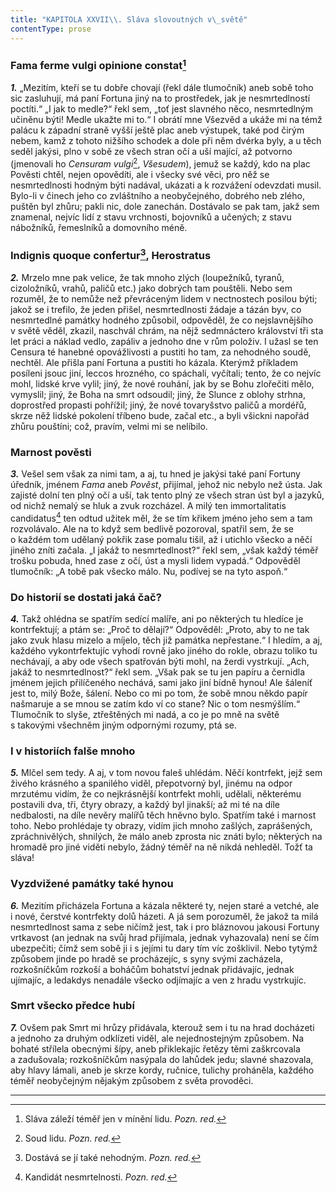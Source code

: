 ```yaml
---
title: "KAPITOLA XXVII\\. Sláva slovoutných v\_světě"
contentType: prose
---
```


<section>

### Fama ferme vulgi opinione constat[^23]

**_1._** „Mezitím, kteří se tu dobře chovají (řekl dále tlumočník) aneb sobě toho sic zasluhují, má paní Fortuna jiný na to prostředek, jak je nesmrtedlností poctíti.“ „I jak to medle?“ řekl sem, „toť jest slavného něco, nesmrtedlným učiněnu býti! Medle ukažte mi to.“ I obrátí mne Všezvěd a ukáže mi na témž palácu k západní straně vyšší ještě plac aneb výstupek, také pod čirým nebem, kamž z tohoto nižšího schodek a dole při něm dvérka byly, a u těch seděl jakýsi, plno v sobě ze všech stran očí a uší mající, až potvorno (jmenovali ho _Censuram vulgi_[^24], _Všesudem_), jemuž se každý, kdo na plac Pověsti chtěl, nejen opovědíti, ale i všecky své věci, pro něž se nesmrtedlnosti hodným býti nadával, ukázati a k rozvážení odevzdati musil. Bylo-li v činech jeho co zvláštního a neobyčejného, dobrého neb zlého, puštěn byl zhůru; pakli nic, dole zanechán. Dostávalo se pak tam, jakž sem znamenal, nejvíc lidí z stavu vrchnosti, bojovníků a učených; z stavu nábožníků, řemeslníků a domovního méně.

### Indignis quoque confertur[^25], Herostratus

**_2._** Mrzelo mne pak velice, že tak mnoho zlých (loupežníků, tyranů, cizoložníků, vrahů, paličů etc.) jako dobrých tam pouštěli. Nebo sem rozuměl, že to nemůže než převráceným lidem v nectnostech posilou býti; jakož se i trefilo, že jeden přišel, nesmrtedlnosti žádaje a tázán byv, co nesmrtedlné památky hodného způsobil, odpověděl, že co nejslavnějšího v světě věděl, zkazil, naschvál chrám, na nějž sedmnáctero království tři sta let práci a náklad vedlo, zapáliv a jednoho dne v rům položiv. I užasl se ten Censura té hanebné opovážlivosti a pustiti ho tam, za nehodného soudě, nechtěl. Ale přišla paní Fortuna a pustiti ho kázala. Kterýmž příkladem posíleni jsouc jiní, leccos hrozného, co spáchali, vyčítali; tento, že co nejvíc mohl, lidské krve vylil; jiný, že nové rouhání, jak by se Bohu zlořečiti mělo, vymyslil; jiný, že Boha na smrt odsoudil; jiný, že Slunce z oblohy strhna, doprostřed propasti pohřížil; jiný, že nové tovaryšstvo paličů a mordéřů, skrze něž lidské pokolení tříbeno bude, začal etc., a byli všickni napořád zhůru pouštíni; což, pravím, velmi mi se nelíbilo.

### Marnost pověsti

**_3._** Vešel sem však za nimi tam, a aj, tu hned je jakýsi také paní Fortuny úředník, jménem _Fama_ aneb _Pověst_, přijímal, jehož nic nebylo než ústa. Jak zajisté dolní ten plný očí a uší, tak tento plný ze všech stran úst byl a jazyků, od nichž nemalý se hluk a zvuk rozcházel. A milý ten immortalitatis candidatus[^26] ten odtud užitek měl, že se tím křikem jméno jeho sem a tam rozvolávalo. Ale na to když sem bedlivě pozoroval, spatřil sem, že se o každém tom udělaný pokřik zase pomalu tišil, až i utichlo všecko a něčí jiného zníti začala. „I jakáž to nesmrtedlnost?“ řekl sem, „však každý téměř trošku pobuda, hned zase z očí, úst a mysli lidem vypadá.“ Odpověděl tlumočník: „A tobě pak všecko málo. Nu, podívej se na tyto aspoň.“

### Do historií se dostati jaká čač?

**_4._** Takž ohlédna se spatřím sedící malíře, ani po některých tu hledíce je kontrfektují; a ptám se: „Proč to dělají?“ Odpověděl: „Proto, aby to ne tak jako zvuk hlasu mizelo a míjelo, těch již památka nepřestane.“ I hledím, a aj, každého vykontrfektujíc vyhodí rovně jako jiného do rokle, obrazu toliko tu nechávají, a aby ode všech spatřován býti mohl, na žerdi vystrkují. „Ach, jakáž to nesmrtedlnost?“ řekl sem. „Však pak se tu jen papíru a černidla jménem jejich přilíčeného nechává, sami jako jiní bídně hynou! Ale šáleníť jest to, milý Bože, šálení. Nebo co mi po tom, že sobě mnou někdo papír našmaruje a se mnou se zatím kdo ví co stane? Nic o tom nesmýšlím.“ Tlumočník to slyše, ztřeštěných mi nadá, a co je po mně na světě s takovými všechněm jiným odpornými rozumy, ptá se.

### I v historiích falše mnoho

**_5._** Mlčel sem tedy. A aj, v tom novou faleš uhlédám. Něčí kontrfekt, jejž sem živého krásného a spanilého viděl, přepotvorný byl, jinému na odpor mrzutému vidím, že co nejkrásnější kontrfekt mohli, udělali, některému postavili dva, tři, čtyry obrazy, a každý byl jinakší; až mi té na díle nedbalosti, na díle nevěry malířů těch hněvno bylo. Spatřím také i marnost toho. Nebo prohlédaje ty obrazy, vidím jich mnoho zašlých, zaprášených, zpráchnivělých, shnilých, že málo aneb zprosta nic znáti bylo; některých na hromadě pro jiné viděti nebylo, žádný téměř na ně nikdá nehleděl. Tožť ta sláva!

### Vyzdvižené památky také hynou

**_6._** Mezitím přicházela Fortuna a kázala některé ty, nejen staré a vetché, ale i nové, čerstvé kontrfekty dolů házeti. A já sem porozuměl, že jakož ta milá nesmrtedlnost sama z sebe ničímž jest, tak i pro bláznovou jakousi Fortuny vrtkavost (an jednak na svůj hrad přijímala, jednak vyhazovala) není se čím ubezpečiti; čímž sem sobě ji i s jejími tu dary tím víc zošklivil. Nebo tytýmž způsobem jinde po hradě se procházejíc, s syny svými zacházela, rozkošníčkům rozkoší a boháčům bohatství jednak přidávajíc, jednak ujímajíc, a ledakdys nenadále všecko odjímajíc a ven z hradu vystrkujíc.

### Smrt všecko předce hubí

**_7._** Ovšem pak Smrt mi hrůzy přidávala, kterouž sem i tu na hrad docházeti a jednoho za druhým odklízeti viděl, ale nejednostejným způsobem. Na bohaté střílela obecnými šípy, aneb přiklekajíc řetězy těmi zaškrcovala a zadušovala; rozkošníčkům nasýpala do lahůdek jedu; slavné shazovala, aby hlavy lámali, aneb je skrze kordy, ručnice, tulichy proháněla, každého téměř neobyčejným nějakým způsobem z světa provoděci.

* * *

[^23]: Sláva záleží téměř jen v mínění lidu. _Pozn. red._

[^24]: Soud lidu. _Pozn. red._

[^25]: Dostává se jí také nehodným. _Pozn. red._

[^26]: Kandidát nesmrtelnosti. _Pozn. red._

</section>
